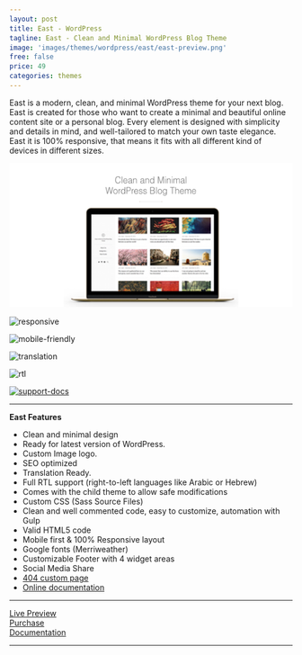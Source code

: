 ```yaml
---
layout: post
title: East - WordPress
tagline: East - Clean and Minimal WordPress Blog Theme
image: 'images/themes/wordpress/east/east-preview.png'
free: false
price: 49
categories: themes
---
```


East is a modern, clean, and minimal WordPress theme for your next blog. East is created for those who want to create a minimal and beautiful online content site or a personal blog. Every element is designed with simplicity and details in mind, and well-tailored to match your own taste elegance. East it is 100% responsive, that means it fits with all different kind of devices in different sizes.

![east-wordpress-full-preview](/images/themes/wordpress/east/east-preview.png)

![responsive](http://aspirethemes.github.io/images/envato/wordpress/east/responsive.png)

![mobile-friendly](http://aspirethemes.com/images/envato/wordpress/east/mobile-friendly.png)

![translation](http://aspirethemes.github.io/images/envato/wordpress/east/translation.png)

![rtl](http://aspirethemes.github.io/images/envato/wordpress/east/rtl.png)

[![support-docs](http://aspirethemes.github.io/images/envato/wordpress/east/support-docs.png)](http://aspirethemes.com/docs/east-wordpress.html)

* * *

**East Features**

- Clean and minimal design
- Ready for latest version of WordPress.
- Custom Image logo.
- SEO optimized
- Translation Ready.
- Full RTL support (right-to-left languages like Arabic or Hebrew)
- Comes with the child theme to allow safe modifications
- Custom CSS (Sass Source Files)
- Clean and well commented code, easy to customize, automation with Gulp
- Valid HTML5 code
- Mobile first & 100% Responsive layout
- Google fonts (Merriweather)
- Customizable Footer with 4 widget areas
- Social Media Share
- [404 custom page](http://east-wordpress.aspirethemes.com/404)
- [Online documentation](http://aspirethemes.com/docs/east-wordpress.html)

* * *

<div class="row">
  <div class="column medium-4 large-4">
    <a class="button button--large button--expand" href="http://east-wordpress.aspirethemes.com/" target="_blank">Live Preview</a>
  </div>
  <div class="column medium-4 large-4">
    <a class="button button--expand button--large button--success" href="http://themeforest.net/item/east-clean-minimal-wordpress-blog-theme/15349397" target="_blank">Purchase</a>
  </div>
  <div class="column medium-4 large-4">
    <a class="button button--large button--expand" href="http://east-wordpress.aspirethemes.com/" target="_blank">Documentation</a>
  </div>
</div>

* * *